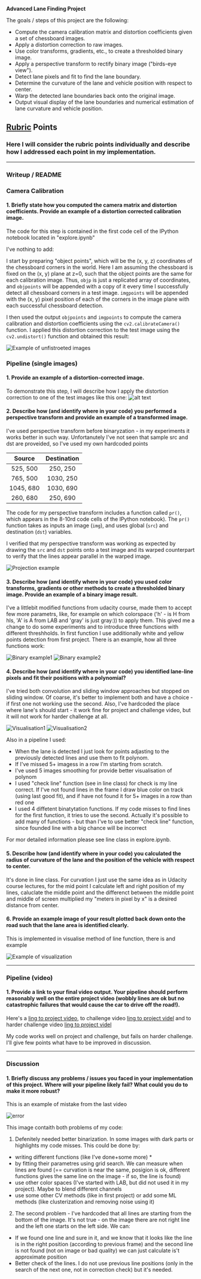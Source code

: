 **Advanced Lane Finding Project**

The goals / steps of this project are the following:

* Compute the camera calibration matrix and distortion coefficients given a set of chessboard images.
* Apply a distortion correction to raw images.
* Use color transforms, gradients, etc., to create a thresholded binary image.
* Apply a perspective transform to rectify binary image ("birds-eye view").
* Detect lane pixels and fit to find the lane boundary.
* Determine the curvature of the lane and vehicle position with respect to center.
* Warp the detected lane boundaries back onto the original image.
* Output visual display of the lane boundaries and numerical estimation of lane curvature and vehicle position.

[//]: # (Image References)

[undistorted1]: ./output_images/distortion.png "Undistorted"
[undistorted2]: ./output_images/undistorted_track.png "Road Transformed"

[bin1]: ./output_images/bin_5.png "Binary Example 1"
[bin2]: ./output_images/bin_6.png "Binary Example 2"

[projection1]: ./output_images/projected.png "Warp Example"

[vis1]: ./output_images/visualized_2.png "Fit Visual"
[vis2]: ./output_images/visualized_3.png "Fit Visual"


[final]: ./output_images/sample.png "Output"
[video1]: ./project_anotated.mp4 "Project video"


[error]: ./errors/387.png "Mistake example"


## [Rubric](https://review.udacity.com/#!/rubrics/571/view) Points

### Here I will consider the rubric points individually and describe how I addressed each point in my implementation.  

---

### Writeup / README


### Camera Calibration

#### 1. Briefly state how you computed the camera matrix and distortion coefficients. Provide an example of a distortion corrected calibration image.

The code for this step is contained in the first code cell of the IPython notebook located in "explore.ipynb" 

I've nothing to add:

I start by preparing "object points", which will be the (x, y, z) coordinates of the chessboard corners in the world. Here I am assuming the chessboard is fixed on the (x, y) plane at z=0, such that the object points are the same for each calibration image.  Thus, `objp` is just a replicated array of coordinates, and `objpoints` will be appended with a copy of it every time I successfully detect all chessboard corners in a test image.  `imgpoints` will be appended with the (x, y) pixel position of each of the corners in the image plane with each successful chessboard detection.  

I then used the output `objpoints` and `imgpoints` to compute the camera calibration and distortion coefficients using the `cv2.calibrateCamera()` function.  I applied this distortion correction to the test image using the `cv2.undistort()` function and obtained this result: 

![Example of unfistroeted images][undistorted1]

### Pipeline (single images)

#### 1. Provide an example of a distortion-corrected image.

To demonstrate this step, I will describe how I apply the distortion correction to one of the test images like this one:
![alt text][undistorted2]


#### 2. Describe how (and identify where in your code) you performed a perspective transform and provide an example of a transformed image.

I've used perspective transform before binaryzation - in my experiments it works better in such way. Unfortanutely I've not seen that sample src and dst are proveided, so I've used my own hardcoded points


| Source        | Destination   | 
|:-------------:|:-------------:| 
| 525, 500      | 250, 250        | 
| 765, 500      | 1030, 250      |
| 1045, 680     | 1030, 690      |
| 260, 680      | 250, 690        |



The code for my perspective transform includes a function called `pr()`, which appears in the 8-10rd code cells of the IPython notebook).  The `pr()` function takes as inputs an image (`img`), and uses global (`src`) and destination (`dst`) variables.  

I verified that my perspective transform was working as expected by drawing the `src` and `dst` points onto a test image and its warped counterpart to verify that the lines appear parallel in the warped image.

![Projection example][projection1]

#### 3. Describe how (and identify where in your code) you used color transforms, gradients or other methods to create a thresholded binary image.  Provide an example of a binary image result.

I've a littlebit modified functions from udacity course, made them to accept few more parametrs, like, for example on which colorspace ('h' - is H from hls, 'A' is A from LAB and 'gray' is just gray:)) to apply them. This gived me a change to do some experiments and to introduce three functions with different threshholds. In first function I use additionally white and yellow points detection from first project. There is an example, how all three functions work:

![Binary example1][bin1]
![Binary example2][bin2]


#### 4. Describe how (and identify where in your code) you identified lane-line pixels and fit their positions with a polynomial?

I've tried both convolution and sliding window approaches but stopped on sliding window. Of coarse, it's better to implement both and have a choice - if first one not working use the second. Also, I've hardcoded the place where lane's should start - it work fine for project and challenge video, but it will not work for harder challenge at all.

![Visualisation1][vis1]
![Visualisation2][vis2]

Also in a pipeline I used:

* When the lane is detected I just look for points adjasting to the previously detected lines and use them to fit polynom. 
* If I've missed 5+ imagess in a row I'm starting from scratch. 
* I've used 5 images smoothing for provide better visualisation of polynom
* I used "check line" function (see in line class) for check is my line correct. If I've not found lines in the frame I draw blue color on track (using last good fit), and if have not found it for 5+ images in a row than red one
* I used 4 diffetent binatytation functions. If my code misses to find lines for the first function, it tries to use the second. Actually it's possible to add many of functions - but than I've to use better "check line" function, since founded line with a big chance will be incorrect

For mor detailed information please see line class in explore.ipynb.


#### 5. Describe how (and identify where in your code) you calculated the radius of curvature of the lane and the position of the vehicle with respect to center.

It's done in line class. For curvation I just use the same idea as in Udacity course lectures, for the mid point I calculate left and right position of my lines, caluclate the middle point and the differenct between the middle point and middle of screen multiplied my "meters in pixel by x" is a desired distance from center.

#### 6. Provide an example image of your result plotted back down onto the road such that the lane area is identified clearly.

This is implemented in visualise method of line function, there is and example

![Example of visualization][final]

---

### Pipeline (video)

#### 1. Provide a link to your final video output.  Your pipeline should perform reasonably well on the entire project video (wobbly lines are ok but no catastrophic failures that would cause the car to drive off the road!).

Here's a [ling to project video](./project_anotated.mp4), to challenge video [ling to project videl](./challenge_anotated.mp4) and to harder challenge video [ling to project videl](./harder_challenge_anotated.mp4)

My code works well on project and challenge, but fails on harder challenge. I'll give few points what have to be improved in discussion.

---

### Discussion

#### 1. Briefly discuss any problems / issues you faced in your implementation of this project.  Where will your pipeline likely fail?  What could you do to make it more robust?

This is an example of mistake from the last video

![error][error]

This image contaith both problems of my code:
1) Defenitely needed better binarization. In some images with dark parts or highlights my code misses. This could be done by:
* writing different functions (like I've done+some more) *
* by fitting their parametres using grid search. We can measure when lines are found (== curvation is near the same, posigion is ok, different functions gives the same line on the image - if so, the line is found)
* use other color spaces (I've started with LAB, but did not used it in my project). Maybe to blend different channels
* use some other CV methods (like in first project) or add some ML methods (like clusterization and removing noise using it)

2) The second problem - I've hardcoded that all lines are starting from the bottom of the image. It's not true - on the image there are not right line and the left one starts on the left side. We can:
* If we found one line and sure in it, and we know that it looks like the line is in the right position (according to previous frame) and the second line is not found (not on image or bad quality) we can just calculate is't approximate position
* Better check of the lines. I do not use previous line positions (only in the search of the next one, not in correction check) but it's needed.
